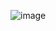 ![image](https://github.com/rohith200/Docker/assets/42884535/17a84ff4-924d-41f0-9aab-596328407813)

